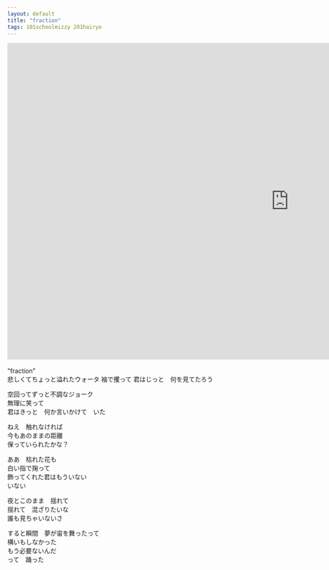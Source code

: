 ```yaml
---
layout: default
title: "fraction"
tags: 101schoolmizzy 201hairyo
---
```

<div class="movie-wrap">
<iframe width="1280" height="720" src="https://www.youtube.com/embed/hLkEz-sXFAo" title="fraction / 初音ミク" frameborder="0" allow="accelerometer; autoplay; clipboard-write; encrypted-media; gyroscope; picture-in-picture" allowfullscreen></iframe>
</div>
<br>
"fraction"  
<br>
悲しくてちょっと溢れたウォータ  
袖で攫って  
君はじっと　何を見てたろう  

空回ってずっと不調なジョーク  
無理に笑って  
君はきっと　何か言いかけて　いた  

ねえ　触れなければ  
今もあのままの距離  
保っていられたかな？  

ああ　枯れた花も  
白い指で掬って  
飾ってくれた君はもういない  
いない  

夜とこのまま　揺れて  
揺れて　混ざりたいな  
誰も見ちゃいないさ  

すると瞬間　夢が宙を舞ったって  
構いもしなかった  
もう必要ないんだ  
って　踊った  
